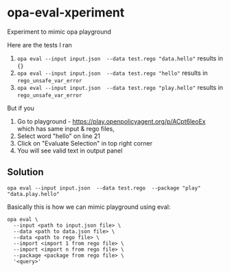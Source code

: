 # opa-eval-xperiment
Experiment to mimic opa playground

Here are the tests I ran

1. `opa eval --input input.json  --data test.rego "data.hello"`  results in `{}`
2. `opa eval --input input.json  --data test.rego "hello"` results in `rego_unsafe_var_error`
3. `opa eval --input input.json  --data test.rego "play.hello"` results in `rego_unsafe_var_error`

But if you 

1. Go to playground - https://play.openpolicyagent.org/p/ACpt6leoEx which has same input & rego files, 
2. Select word "hello" on line 21
3. Click on "Evaluate Selection" in top right corner
4. You will see valid text in output panel

## Solution
```
opa eval --input input.json  --data test.rego  --package "play" "data.play.hello"
```

Basically this is how we can mimic playground using eval:

```
opa eval \
  --input <path to input.json file> \
  --data <path to data.json file> \
  --data <path to rego file> \
  --import <import 1 from rego file> \
  --import <import n from rego file> \
  --package <package from rego file> \
  '<query>'
```
